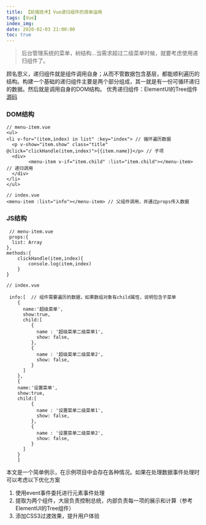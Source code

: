 ```yaml
---
title: 【前端技术】Vue递归组件的简单运用
tags: [Vue]
index_img: 
date: 2020-02-03 21:00:00
toc: true
---
```


> 后台管理系统的菜单，树结构...当需求超过二级菜单时候，就要考虑使用递归组件了。
<!--more-->

顾名思义，递归组件就是组件调用自身；从而不管数据包含基层，都能顺利遍历的结构。构建一个基础的递归组件主要是两个部分组成，其一就是有一份可循环递归的数据。然后就是调用自身的DOM结构。
优秀递归组件：ElementUI的Tree组件[源码](https://github.com/ElemeFE/element/tree/dev/packages/tree)

### DOM结构
    
    // menu-item.vue
    <ul>
    <li v-for="(item,index) in list" :key="index"> // 循环遍历数据
      <p v-show="item.show" class="title" @click="clickHandle(item,index)">{{item.name}}</p> // 子项
      <div>
            <menu-item v-if="item.child" :list="item.child"></menu-item> // 递归调用
      </div>
    </li>
    </ul>

    // index.vue
    <menu-item :list="info"></menu-item> // 父组件调用，并通过props传入数据

### JS结构

     // menu-item.vue
     props:{
      list: Array
    },
    methods:{
        clickHandle(item,index){
            console.log(item,index)
        }
    }

    // index.vue

     info:[  // 组件需要遍历的数据，如果数组对象有child属性，说明包含子菜单
        {
          name:'超级菜单',
          show:true,
          child:[
             {
               name : '超级菜单二级菜单1',
               show: false,
             },
             {
               name : '超级菜单二级菜单2',
               show: false,
             }
          ]
        },
        {
        name:'设置菜单',
        show:true,
        child:[
             {
               name : '设置菜单二级菜单1',
               show: false,
             },
             {
               name : '设置菜单二级菜单2',
               show: false,
             }
          ]
        }
        ]

本文是一个简单例示，在示例项目中会存在各种情况。如果在处理数据事件处理时可以考虑以下优化方案
1. 使用event事件委托进行元素事件处理
2. 提取为两个组件，大层负责控制总统，内部负责每一项的展示和计算（参考ElementUI的Tree组件）
3. 添加CSS3过渡效果，提升用户体验